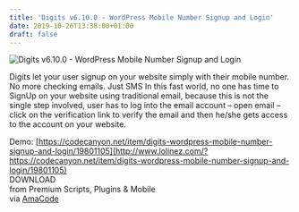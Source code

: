 ```yaml
---
title: 'Digits v6.10.0 - WordPress Mobile Number Signup and Login'
date: 2019-10-26T13:38:00+01:00
draft: false
---
```


![Digits v6.10.0 - WordPress Mobile Number Signup and Login](https://www.codelist.cc/uploads/posts/2019-06/1561786743_digits-v6.8.2-wordpress-mobile-number-signup-and-login.jpg "Digits v6.10.0 - WordPress Mobile Number Signup and Login")  
  
Digits let your user signup on your website simply with their mobile number. No more checking emails. Just SMS In this fast world, no one has time to SignUp on your website using traditional email, because this is not the single step involved, user has to log into the email account – open email – click on the verification link to verify the email and then he/she gets access to the account on your website.  
  
Demo: [https://codecanyon.net/item/digits-wordpress-mobile-number-signup-and-login/19801105](http://www.lolinez.com/?https://codecanyon.net/item/digits-wordpress-mobile-number-signup-and-login/19801105)  
DOWNLOAD  
from Premium Scripts, Plugins & Mobile  
via [AmaCode](https://amazcode.ooo)